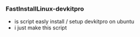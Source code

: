 ### FastInstallLinux-devkitpro
- is script easly install / setup devkitpro on ubuntu
- i just make this script 
